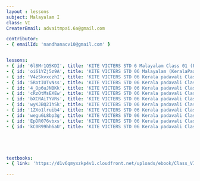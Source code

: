 ```yaml
--- 
layout : lessons 
subject: Malayalam I
class: VI
CreaterEmail: advaitmpai.6a@gmail.com

contributor: 
- { emailId: 'nandhanacv10@gmail.com' }


lessons: 
- { id: '6l8Mr1Q5KDI', title: 'KITE VICTERS STD 6 Malayalam Class 01 (First Bell-ഫസ്റ്റ് ബെല്‍)' }
- { id: 'oi61YZj5z9A', title: 'KITE VICTERS STD 06 Malayalam (KeralaPaadavali) Class 2 (First Bell-ഫസ്റ്റ് ബെല്‍)' }
- { id: 'V4zSkvxczhI', title: 'KITE VICTERS STD 06 Kerala padavali Class 03 (First Bell-ഫസ്റ്റ് ബെല്‍)' }
- { id: '5RotIUTvNss', title: 'KITE VICTERS STD 06 Kerala padavali Class 04(First Bell-ഫസ്റ്റ് ബെല്‍)' }
- { id: '4_Op6uJNBKk', title: 'KITE VICTERS STD 06 Kerala padavali Class 05(First Bell-ഫസ്റ്റ് ബെല്‍)' }
- { id: 'cRzOtMsEXEw', title: 'KITE VICTERS STD 06 Kerala padavali Class 06(First Bell-ഫസ്റ്റ് ബെല്‍)' }
- { id: 'bXCRAiTYVRs', title: 'KITE VICTERS STD 06 Kerala padavali Class 07(First Bell-ഫസ്റ്റ് ബെല്‍)' }
- { id: 'wyKJBQ2IhSk', title: 'KITE VICTERS STD 06 Kerala padavali Class 08(First Bell-ഫസ്റ്റ് ബെല്‍)' }
- { id: '1ZXo1lruib4', title: 'KITE VICTERS STD 06 Kerala padavali Class 09(First Bell-ഫസ്റ്റ് ബെല്‍)' }
- { id: 'weguGL8bp3g', title: 'KITE VICTERS STD 06 Kerala padavali Class 10(First Bell-ഫസ്റ്റ് ബെല്‍)' }
- { id: 'EpDR076vbxs', title: 'KITE VICTERS STD 06 Kerala padavali Class 11(First Bell-ഫസ്റ്റ് ബെല്‍)' }
- { id: 'kC0R99hh6aU', title: 'KITE VICTERS STD 06 Kerala padavali Class 12(First Bell-ഫസ്റ്റ് ബെല്‍)' }





textbooks:
- { link: 'https://d1v6qmyxzkp4v1.cloudfront.net/uploads/ebook/Class_VI/Malayalam_AT/MalayalamAT.pdf', title: ' Malayalam 1' , medium: '' }

--- 
```

